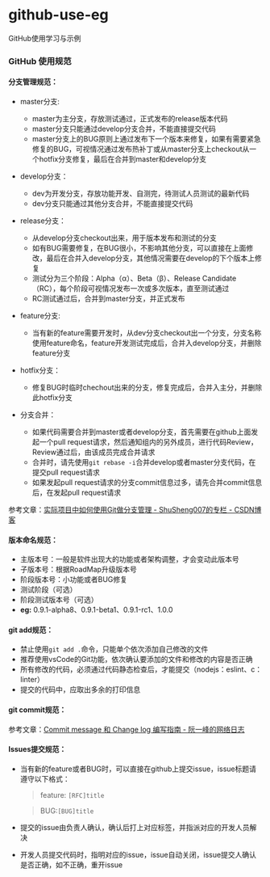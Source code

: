 # github-use-eg
GitHub使用学习与示例

### GitHub 使用规范
#### 分支管理规范：
- master分支:
  - master为主分支，存放测试通过，正式发布的release版本代码
  - master分支只能通过develop分支合并，不能直接提交代码
  - master分支上的BUG原则上通过发布下一个版本来修复，如果有需要紧急修复的BUG，可视情况通过发布热补丁或从master分支上checkout从一个hotfix分支修复，最后在合并到master和develop分支
 
- develop分支：
  - dev为开发分支，存放功能开发、自测完，待测试人员测试的最新代码
  - dev分支只能通过其他分支合并，不能直接提交代码
 
- release分支：
  - 从develop分支checkout出来，用于版本发布和测试的分支
  - 如有BUG需要修复，在BUG很小，不影响其他分支，可以直接在上面修改，最后在合并入develop分支，其他情况需要在develop的下个版本上修复
  - 测试分为三个阶段：Alpha（α）、Beta（β）、Release Candidate（RC），每个阶段可视情况发布一次或多次版本，直至测试通过
  - RC测试通过后，合并到master分支，并正式发布
 
- feature分支:
  - 当有新的feature需要开发时，从dev分支checkout出一个分支，分支名称使用feature命名，feature开发测试完成后，合并入develop分支，并删除feature分支
 
- hotfix分支：
  - 修复BUG时临时chechout出来的分支，修复完成后，合并入主分，并删除此hotfix分支 

- 分支合并：
  - 如果代码需要合并到master或者develop分支，首先需要在github上面发起一个pull request请求，然后通知组内的另外成员，进行代码Review，Review通过后，由该成员完成合并请求
  - 合并时，请先使用`git rebase -i`合并develop或者master分支代码，在提交pull request请求
  - 如果发起pull request请求的分支commit信息过多，请先合并commit信息后，在发起pull request请求

参考文章：[实际项目中如何使用Git做分支管理 - ShuSheng007的专栏 - CSDN博客](https://blog.csdn.net/shusheng0007/article/details/80791849)
 
#### 版本命名规范：
- 主版本号：一般是软件出现大的功能或者架构调整，才会变动此版本号
- 子版本号：根据RoadMap升级版本号
- 阶段版本号：小功能或者BUG修复
- 测试阶段（可选）
- 阶段测试版本号（可选）
- **eg:**  0.9.1-alpha8、0.9.1-beta1、0.9.1-rc1、1.0.0

#### git add规范：
- 禁止使用`git add .`命令，只能单个依次添加自己修改的文件
- 推荐使用vsCode的Git功能，依次确认要添加的文件和修改的内容是否正确
- 所有修改的代码，必须通过代码静态检查后，才能提交（nodejs：eslint、c：linter）
- 提交的代码中，应取出多余的打印信息

#### git commit规范：
参考文章：[Commit message 和 Change log 编写指南 - 阮一峰的网络日志](http://www.ruanyifeng.com/blog/2016/01/commit_message_change_log.html)

#### Issues提交规范：
- 当有新的feature或者BUG时，可以直接在github上提交issue，issue标题请遵守以下格式：
    > feature: `[RFC]title`

    > BUG:`[BUG]title`

- 提交的issue由负责人确认，确认后打上对应标签，并指派对应的开发人员解决
- 开发人员提交代码时，指明对应的issue，issue自动关闭，issue提交人确认是否正确，如不正确，重开issue

